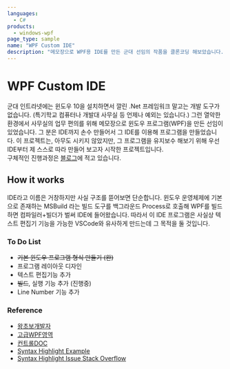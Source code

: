 ```yaml
---
languages:
  - C#
products:
  - windows-wpf
page_type: sample
name: "WPF Custom IDE"
description: "메모장으로 WPF용 IDE를 만든 군대 선임의 작품을 클론코딩 해보았습니다."
---
```


# WPF Custom IDE

군대 인트라넷에는 윈도우 10을 설치하면서 깔린 .Net 프레임워크 말고는 개발 도구가 없습니다. (특기학교 컴퓨터나 개발대 사무실 등 언제나 예외는 있습니다.) 그런 열악한 환경에서 사무실의 업무 편의를 위해 메모장으로 윈도우 프로그램(WPF)을 만든 선임이 있었습니다. 그 분은 IDE까지 손수 만들어서 그 IDE를 이용해 프로그램을 만들었습니다.
이 프로젝트는, 아무도 시키지 않았지만, 그 프로그램을 유지보수 해보기 위해 우선 IDE부터 제 스스로 따라 만들어 보고자 시작한 프로젝트입니다.
<br>구체적인 진행과정은 [블로그](https://chinpa.tistory.com)에 적고 있습니다.

## How it works

IDE라고 이름은 거창하지만 사실 구조를 뜯어보면 단순합니다.
윈도우 운영체제에 기본으로 존재하는 MSBuild 라는 빌드 도구를 백그라운드 Process로 호출해 WPF를 빌드하면 컴파일러+빌더가 벌써 IDE에 들어왔습니다.
따라서 이 IDE 프로그램은 사실상 텍스트 편집기 기능을 가능한 VSCode와 유사하게 만드는데 그 목적을 둘 것입니다.

### To Do List

- ~~기본 윈도우 프로그램 형식 만들기 (완)~~
- 프로그램 레이아웃 디자인
- 텍스트 편집기능 추가
- ~~빌드~~, 실행 기능 추가 (진행중)
- Line Number 기능 추가

### Reference
- [왕초보개발자](https://m.blog.naver.com/PostView.naver?isHttpsRedirect=true&blogId=tablesetter&logNo=20130207390)
- [고급WPF영역](https://docs.microsoft.com/ko-kr/dotnet/desktop/wpf/advanced/flow-document-overview?view=netframeworkdesktop-4.8)
- [컨트롤DOC](https://docs.microsoft.com/en-us/dotnet/desktop/wpf/controls/richtextbox-overview?view=netframeworkdesktop-4.8)
- [Syntax Highlight Example](https://www.c-sharpcorner.com/article/syntax-highlighting-in-rich-textbox-control-part-1/)
- [Syntax Highlight Issue Stack Overflow](https://stackoverflow.com/questions/17971300/wpf-richtextbox-syntax-highlighting-issue)


